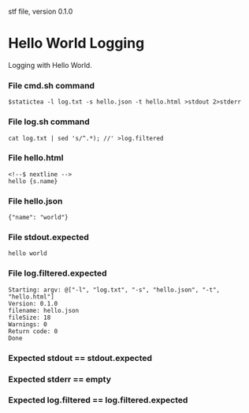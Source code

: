 stf file, version 0.1.0

# Hello World Logging

Logging with Hello World.

### File cmd.sh command

~~~
$statictea -l log.txt -s hello.json -t hello.html >stdout 2>stderr
~~~

### File log.sh command

~~~
cat log.txt | sed 's/^.*); //' >log.filtered
~~~

### File hello.html

~~~
<!--$ nextline -->
hello {s.name}
~~~

### File hello.json

~~~
{"name": "world"}
~~~

### File stdout.expected

~~~
hello world
~~~

### File log.filtered.expected

~~~
Starting: argv: @["-l", "log.txt", "-s", "hello.json", "-t", "hello.html"]
Version: 0.1.0
filename: hello.json
fileSize: 18
Warnings: 0
Return code: 0
Done
~~~

### Expected stdout == stdout.expected
### Expected stderr == empty
### Expected log.filtered == log.filtered.expected
